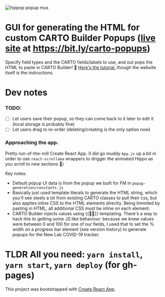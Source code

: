 ![hippop popup mus](https://user-images.githubusercontent.com/6570507/82346918-e5146d80-99ab-11ea-9ae8-6af85d03ea0d.gif)

# GUI for generating the HTML for custom CARTO Builder Popups ([live site](https://ruralinnovation.github.io/carto-popup-generator/) at https://bit.ly/carto-popups)

 Specify field types and the CARTO fields/labels to use, and out pops the HTML to paste in CARTO Builder! 🍞 [Here's the tutorial.](https://ruralinnovation.slack.com/archives/CGN8U4Q9X/p1586397247064100) though the website itself is the instructions.
 
 # Dev notes
 
 ### TODO: 
 - [ ] Let users save their popup, so they can come back to it later to edit it (local storage is probably fine)
 - [ ] Let users drag to re-order (deleting/creating is the only option now)
 
 ### Approaching the app.
 
Pretty run-of-the-mill Create React App. (I did go muddy `App.js` up a bit in order to use `react-scrollama` wrappers to drigger the animated Hippo as you scroll to new sections 💖)

Key notes:
- Default popup UI data is from the popup we built for FM in `popup-generation/constants.js`
- Basically just used template literals to generate the HTML string, which you'll see steels a lot from existing CARTO classes to pull their css, but also applies inline CSS to the HTML elements direclty. Being limmited by pasting in HTML, all additional CSS must be inline on each element.
- CARTO Builder injects values using {{👨🏻}} templating. There's a way to hack this to getting some JS like behaviour: because we knew values were between 0 and 100 for one of our fields, I used that to set the % width on a progress bar element (see version history) to generate popups for the New Lab COVID-19 tracker.


# TLDR All you need: `yarn install`, `yarn start`, `yarn deploy` (for gh-pages)

This project was bootstrapped with [Create React App](https://github.com/facebook/create-react-app).
